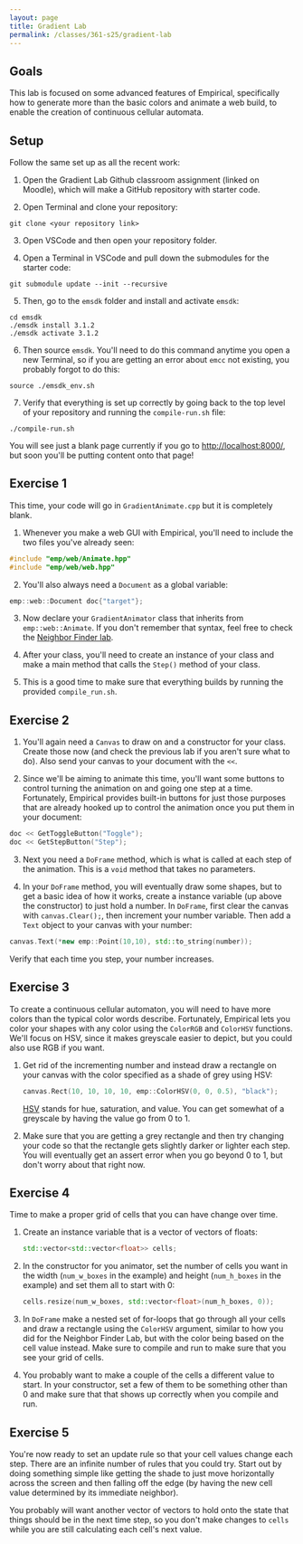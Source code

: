 ```yaml
---
layout: page
title: Gradient Lab
permalink: /classes/361-s25/gradient-lab
---
```


## Goals
This lab is focused on some advanced features of Empirical, specifically how to generate more than the basic colors and animate a web build, to enable the creation of continuous cellular automata.

## Setup
Follow the same set up as all the recent work:

1. Open the Gradient Lab Github classroom assignment (linked on Moodle), which will make a GitHub repository with starter code.

2. Open Terminal and clone your repository:
```
git clone <your repository link>
```

3. Open VSCode and then open your repository folder. 

4. Open a Terminal in VSCode and pull down the submodules for the starter code:
```
git submodule update --init --recursive
```

5. Then, go to the `emsdk` folder and install and activate `emsdk`:
```
cd emsdk
./emsdk install 3.1.2
./emsdk activate 3.1.2
```

6. Then source `emsdk`. You'll need to do this command anytime you open a new Terminal, so if you are getting an error about `emcc` not existing, you probably forgot to do this:
```
source ./emsdk_env.sh
```

7. Verify that everything is set up correctly by going back to the top level of your repository and running the `compile-run.sh` file:
```
./compile-run.sh
```

You will see just a blank page currently if you go to [http://localhost:8000/](http://localhost:8000/), but soon you'll be putting content onto that page!

## Exercise 1
This time, your code will go in `GradientAnimate.cpp` but it is completely blank.

1. Whenever you make a web GUI with Empirical, you'll need to include the two files you've already seen:

```cpp
#include "emp/web/Animate.hpp"
#include "emp/web/web.hpp"
```

2. You'll also always need a `Document` as a global variable:
```cpp
emp::web::Document doc{"target"};
```

3. Now declare your `GradientAnimator` class that inherits from `emp::web::Animate`. If you don't remember that syntax, feel free to check the [Neighbor Finder lab](nf-lab).

4. After your class, you'll need to create an instance of your class and make a main method that calls the `Step()` method of your class.

5. This is a good time to make sure that everything builds by running the provided `compile_run.sh`.

## Exercise 2

1. You'll again need a `Canvas` to draw on and a constructor for your class. Create those now (and check the previous lab if you aren't sure what to do).
Also send your canvas to your document with the `<<`.

2. Since we'll be aiming to animate this time, you'll want some buttons to control turning the animation on and going one step at a time. Fortunately, Empirical provides built-in buttons for just those purposes that are already hooked up to control the animation once you put them in your document:
```cpp
doc << GetToggleButton("Toggle");
doc << GetStepButton("Step");
```

3. Next you need a `DoFrame` method, which is what is called at each step of the animation. This is a `void` method that takes no parameters.

4. In your `DoFrame` method, you will eventually draw some shapes, but to get a basic idea of how it works, create a instance variable (up above the constructor) to just hold a number. In `DoFrame`, first clear the canvas with `canvas.Clear();`, then increment your number variable. Then add a `Text` object to your canvas with your number:
```cpp
canvas.Text(*new emp::Point(10,10), std::to_string(number));
```

Verify that each time you step, your number increases.

## Exercise 3

To create a continuous cellular automaton, you will need to have more colors than the typical color words describe.
Fortunately, Empirical lets you color your shapes with any color using the `ColorRGB` and `ColorHSV` functions.
We'll focus on HSV, since it makes greyscale easier to depict, but you could also use RGB if you want.

1. Get rid of the incrementing number and instead draw a rectangle on your canvas with the color specified as a shade of grey using HSV:

    ```cpp
    canvas.Rect(10, 10, 10, 10, emp::ColorHSV(0, 0, 0.5), "black");
    ```

    [HSV](https://en.wikipedia.org/wiki/HSL_and_HSV) stands for hue, saturation, and value. You can get somewhat of a greyscale by having the value go from 0 to 1. 

2. Make sure that you are getting a grey rectangle and then try changing your code so that the rectangle gets slightly darker or lighter each step. You will eventually get an assert error when you go beyond 0 to 1, but don't worry about that right now.

## Exercise 4

Time to make a proper grid of cells that you can have change over time.

1. Create an instance variable that is a vector of vectors of floats:

    ```cpp
    std::vector<std::vector<float>> cells;
    ```

2. In the constructor for you animator, set the number of cells you want in the width (`num_w_boxes` in the example) and height (`num_h_boxes` in the example) and set them all to start with 0:

    ```cpp
    cells.resize(num_w_boxes, std::vector<float>(num_h_boxes, 0));
    ```

3. In `DoFrame` make a nested set of for-loops that go through all your cells and draw a rectangle using the `ColorHSV` argument, similar to how you did for the Neighbor Finder Lab, but with the color being based on the cell value instead. Make sure to compile and run to make sure that you see your grid of cells.

4. You probably want to make a couple of the cells a different value to start. In your constructor, set a few of them to be something other than 0 and make sure that that shows up correctly when you compile and run.

## Exercise 5
You're now ready to set an update rule so that your cell values change each step.
There are an infinite number of rules that you could try. Start out by doing something simple like getting the shade to just move horizontally across the screen and then falling off the edge (by having the new cell value determined by its immediate neighbor).

You probably will want another vector of vectors to hold onto the state that things should be in the next time step, so you don't make changes to `cells` while you are still calculating each cell's next value.


